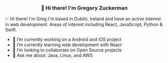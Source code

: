 
<h3 align="center">👋 Hi there! I'm Gregory Zuckerman</h3>

✨ Hi there! I'm Greg I'm based in Dublin, Ireland and have an active interest in web development. Areas of interest including React, JavaScript, Python & Swift.

- 🔭 I’m currently working on a Android and iOS project
- 🌱 I’m currently learning web development with React
- 👯 I’m looking to collaborate on Open Source projects
- 💬 Ask me about: Java, Linux, and AWS
